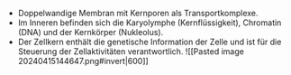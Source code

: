 - Doppelwandige Membran mit Kernporen als Transportkomplexe.
- Im Inneren befinden sich die Karyolymphe (Kernflüssigkeit), Chromatin (DNA) und der Kernkörper (Nukleolus).
- Der Zellkern enthält die genetische Information der Zelle und ist für die Steuerung der Zellaktivitäten verantwortlich.
![[Pasted image 20240415144647.png#invert|600]]